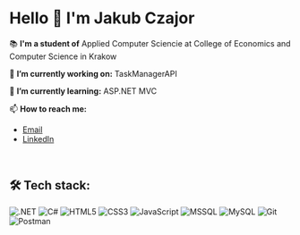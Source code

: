 # Hello 👋 I'm Jakub Czajor

📚 **I'm a student of** Applied Computer Sciencie at College of Economics and Computer Science in Krakow

🔭 **I’m currently working on:** TaskManagerAPI

🌱 **I’m currently learning:** ASP.NET MVC

📫 **How to reach me:**
- [Email](mailto:jakub.czajor7@gmail.com)
- [LinkedIn](https://www.linkedin.com/in/jakub-czajor/)


&nbsp;
## 🛠️ Tech stack:

![.NET](https://img.shields.io/badge/.NET-512BD4?logo=dotnet&logoColor=white&style=for-the-badge)
![C#](https://img.shields.io/badge/CSharp-239120?logo=csharp&logoColor=white&style=for-the-badge)
![HTML5](https://img.shields.io/badge/HTML5-E34F26?logo=html5&logoColor=white&style=for-the-badge)
![CSS3](https://img.shields.io/badge/CSS3-1572B6?logo=css3&logoColor=white&style=for-the-badge)
![JavaScript](https://img.shields.io/badge/JavaScript-F7DF1E?logo=javascript&logoColor=black&style=for-the-badge)
![MSSQL](https://img.shields.io/badge/MicrosoftSQLServer-CC2927?logo=microsoftsqlserver&logoColor=white&style=for-the-badge)
![MySQL](https://img.shields.io/badge/MySQL-4479A1?logo=mysql&logoColor=white&style=for-the-badge)
![Git](https://img.shields.io/badge/Git-F05032?logo=git&logoColor=white&style=for-the-badge)
![Postman](https://img.shields.io/badge/Postman-FF6C37?logo=postman&logoColor=black&style=for-the-badge)
